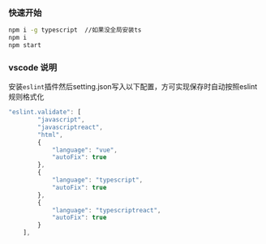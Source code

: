 

### 快速开始

```bash
npm i -g typescript  //如果没全局安装ts
npm i 
npm start
```

### vscode 说明

安装`eslint`插件然后setting.json写入以下配置，方可实现保存时自动按照eslint规则格式化

```javascript
"eslint.validate": [
        "javascript",
        "javascriptreact",
        "html",
        {
            "language": "vue",
            "autoFix": true
        },
        {
            "language": "typescript",
            "autoFix": true
        },
        {
            "language": "typescriptreact",
            "autoFix": true
        }
    ],
```